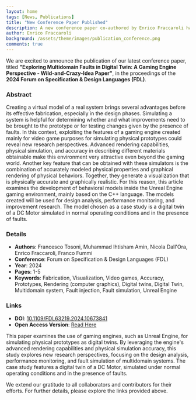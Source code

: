```yaml
---
layout: home
tags: [News, Publications]
title: "New Conference Paper Published"
description: A new conference paper co-authored by Enrico Fraccaroli has been published in the proceedings of the 2024 Forum on Specification & Design Languages (FDL).
author: Enrico Fraccaroli
background: /assets/theme/images/publication_conference.png
comments: true
---
```


We are excited to announce the publication of our latest conference paper,
titled **"Exploring Multidomain Faults in Digital Twin: A Gaming Engine
Perspective - Wild-and-Crazy-Idea Paper"**, in the proceedings of the **2024
Forum on Specification & Design Languages (FDL)**.

### Abstract

Creating a virtual model of a real system brings several advantages before its
effective fabrication, especially in the design phases. Simulating a system is
helpful for determining whether and what improvements need to be brought to the
prototype or for testing changes given by the presence of faults. In this
context, exploiting the features of a gaming engine created mainly for video
game purposes for simulating physical prototypes could reveal new research
perspectives. Advanced rendering capabilities, physical simulation, and accuracy
in describing different materials obtainable make this environment very
attractive even beyond the gaming world. Another key feature that can be
obtained with these simulators is the combination of accurately modeled physical
properties and graphical rendering of physical behaviors. Together, they
generate a visualization that is physically accurate and graphically realistic.
For this reason, this article examines the development of behavioral models
inside the Unreal Engine gaming environment, mainly based on the C++ language.
The models created will be used for design analysis, performance monitoring, and
improvement research. The model chosen as a case study is a digital twin of a DC
Motor simulated in normal operating conditions and in the presence of faults.

### Details

- **Authors**: Francesco Tosoni, Muhammad Ihtisham Amin, Nicola Dall'Ora, Enrico Fraccaroli, Franco Fummi
- **Conference**: Forum on Specification & Design Languages (FDL)
- **Year**: 2024
- **Pages**: 1-5
- **Keywords**: Fabrication, Visualization, Video games, Accuracy, Prototypes, Rendering (computer graphics), Digital twins, Digital Twin, Multidomain system, Fault injection, Fault simulation, Unreal Engine

### Links

- **DOI**: [10.1109/FDL63219.2024.10673841](https://doi.org/10.1109/FDL63219.2024.10673841)  
- **Open Access Version**: [Read Here](https://iris.univr.it/retrieve/a54d199d-c76d-41ef-9d52-50bb8f55ac4d/OPEN__2024__FDL__Exploring_Multidomain_Faults_in_Digital_Twin__A_Gaming_Engine_Perspective.pdf)

This paper examines the use of gaming engines, such as Unreal Engine, for
simulating physical prototypes as digital twins. By leveraging the engine's
advanced rendering capabilities and physical simulation accuracy, this study
explores new research perspectives, focusing on the design analysis, performance
monitoring, and fault simulation of multidomain systems. The case study features
a digital twin of a DC Motor, simulated under normal operating conditions and in
the presence of faults.

We extend our gratitude to all collaborators and contributors for their efforts.
For further details, please explore the links provided above.
